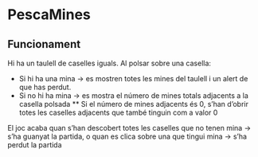 # PescaMines
## Funcionament
Hi ha un taulell de caselles iguals. Al polsar sobre una casella:
* Si hi ha una mina → es mostren totes les mines del taulell i un alert de que has perdut.
* Si no hi ha mina → es mostra el número de mines totals adjacents a la casella polsada
** Si el número de mines adjacents és 0, s’han d’obrir totes les caselles adjacents que també
tinguin com a valor 0

El joc acaba quan s’han descobert totes les caselles que no tenen mina → s’ha guanyat la partida,
o quan es clica sobre una que tingui mina → s’ha perdut la partida
